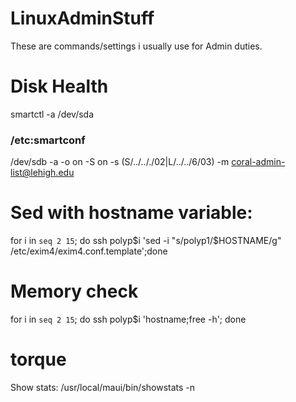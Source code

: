 # LinuxAdminStuff
These are commands/settings i usually use for Admin duties.



# Disk Health
smartctl -a /dev/sda
### /etc:smartconf
/dev/sdb -a -o on -S on -s (S/../.././02|L/../../6/03) -m coral-admin-list@lehigh.edu


# Sed with hostname variable:
for i in `seq 2 15`; do ssh polyp$i 'sed -i "s/polyp1/$HOSTNAME/g" /etc/exim4/exim4.conf.template';done


# Memory check
for i in `seq 2 15`; do ssh polyp$i 'hostname;free -h'; done


# torque 
 Show stats:
 /usr/local/maui/bin/showstats -n
